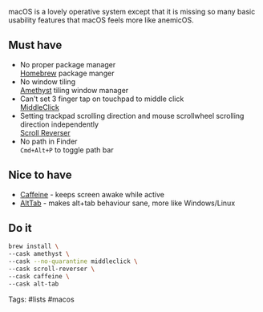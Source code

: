 macOS is a lovely operative system except that it is missing so many basic usability features that macOS feels more like anemicOS.

## Must have

- No proper package manager  
   [Homebrew](https://brew.sh/) package manger
- No window tiling  
   [Amethyst](https://ianyh.com/amethyst/) tiling window manager
- Can't set  3 finger tap on touchpad to middle click  
   [MiddleClick](https://github.com/artginzburg/MiddleClick-Ventura)
- Setting trackpad scrolling direction and mouse scrollwheel scrolling direction independently  
   [Scroll Reverser](https://pilotmoon.com/scrollreverser/)
- No path in Finder  
  `Cmd+Alt+P` to toggle path bar

## Nice to have

- [Caffeine](https://intelliscapesolutions.com/apps/caffeine) - keeps screen awake while active
- [AltTab](https://alt-tab-macos.netlify.app/) - makes alt+tab behaviour sane, more like Windows/Linux

## Do it

```sh
brew install \
--cask amethyst \
--cask --no-quarantine middleclick \
--cask scroll-reverser \
--cask caffeine \
--cask alt-tab
```

Tags: #lists #macos